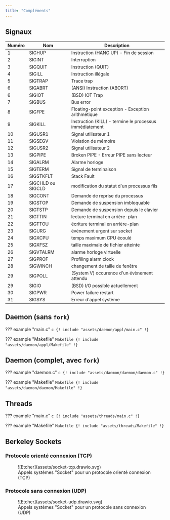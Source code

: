 ```yaml
---
title: "Compléments"
---
```


## Signaux

Numéro | Nom               | Description
-------|-------------------|--------------------------------------------------------
1      | SIGHUP            | Instruction (HANG UP) - Fin de session
2      | SIGINT            | Interruption
3      | SIGQUIT           | Instruction (QUIT)
4      | SIGILL            | Instruction illégale
5      | SIGTRAP           | Trace trap
6      | SIGABRT           | (ANSI) Instruction (ABORT)
6      | SIGIOT            | (BSD) IOT Trap
7      | SIGBUS            | Bus error
8      | SIGFPE            | Floating-point exception - Exception arithmétique
9      | SIGKILL           | Instruction (KILL) - termine le processus immédiatement
10     | SIGUSR1           | Signal utilisateur 1
11     | SIGSEGV           | Violation de mémoire
12     | SIGUSR2           | Signal utilisateur 2
13     | SIGPIPE           | Broken PIPE - Erreur PIPE sans lecteur
14     | SIGALRM           | Alarme horloge
15     | SIGTERM           | Signal de terminaison
16     | SIGSTKFLT         | Stack Fault
17     | SIGCHLD ou SIGCLD | modification du statut d'un processus fils
18     | SIGCONT           | Demande de reprise du processus
19     | SIGSTOP           | Demande de suspension imbloquable
20     | SIGTSTP           | Demande de suspension depuis le clavier
21     | SIGTTIN           | lecture terminal en arrière-plan
22     | SIGTTOU           | écriture terminal en arrière-plan
23     | SIGURG            | évènement urgent sur socket
24     | SIGXCPU           | temps maximum CPU écoulé
25     | SIGXFSZ           | taille maximale de fichier atteinte
26     | SIGVTALRM         | alarme horloge virtuelle
27     | SIGPROF           | Profiling alarm clock
28     | SIGWINCH          | changement de taille de fenêtre
29     | SIGPOLL           | (System V) occurence d'un évènement attendu
29     | SIGIO             | (BSD) I/O possible actuellement
30     | SIGPWR            | Power failure restart
31     | SIGSYS            | Erreur d'appel système

## Daemon (sans `fork`)

??? example "main.c"
    ```c
    {! include "assets/daemon/appl/main.c" !}
    ```

??? example "Makefile"
    ```Makefile
    {! include "assets/daemon/appl/Makefile" !}
    ```

## Daemon (complet, avec `fork`)

??? example "daemon.c"
    ```c
    {! include "assets/daemon/daemon/daemon.c" !}
    ```

??? example "Makefile"
    ```Makefile
    {! include "assets/daemon/daemon/Makefile" !}
    ```


## Threads

??? example "main.c"
    ```c
    {! include "assets/threads/main.c" !}
    ```

??? example "Makefile"
    ```Makefile
    {! include "assets/threads/Makefile" !}
    ```

## Berkeley Sockets

### Protocole orienté connexion (TCP)

<figure markdown>
![Etcher](assets/socket-tcp.drawio.svg)
<figcaption>Appels systèmes "Socket" pour un protocole orienté connexion (TCP)</figcaption>
</figure>

### Protocole sans connexion (UDP)


<figure markdown>
![Etcher](assets/socket-udp.drawio.svg)
<figcaption>Appels systèmes "Socket" pour un protocole sans connexion (UDP)</figcaption>
</figure>